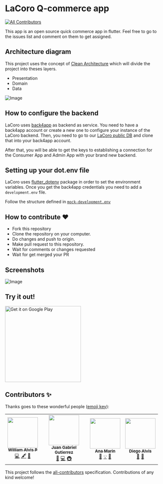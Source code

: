 # LaCoro Q-commerce app
<!-- ALL-CONTRIBUTORS-BADGE:START - Do not remove or modify this section -->
[![All Contributors](https://img.shields.io/badge/all_contributors-4-orange.svg?style=flat-square)](#contributors-)
<!-- ALL-CONTRIBUTORS-BADGE:END -->

This app is an open source quick commerce app in flutter. 
Feel free to go to the issues list and comment on them to get assigned.

## Architecture diagram

This project uses the concept of [Clean Architecture](https://blog.cleancoder.com/uncle-bob/2012/08/13/the-clean-architecture.html) which will divide the project into theses layers.

- Presentation
- Domain
- Data

![Image](https://github.com/LaCoro/ConsumerFlutterApp/blob/master/screens/lacoro_consumer_arch.png?raw=true)

## How to configure the backend

LaCoro uses [back4app](https://www.back4app.com/) as backend as service. You need to have a back4app account or create a new one to configure your instance of the LaCoro backend. Then, you need to go to our [LaCoro public DB](https://www.back4app.com/database/admin7/lacoro) and clone that into your back4app account.

After that, you will be able to get the keys to establishing a connection for the Consumer App and Admin App with your brand new backend.

## Setting up your dot.env file
LaCoro uses [flutter_dotenv](https://pub.dev/packages/flutter_dotenv) package in order to set the environment variables.
Once you get the back4app credentials you need to add a `development.env` file.

Follow the structure defined in [`mock-development.env`](https://github.com/LaCoro/ConsumerFlutterApp/blob/develop/mock-development.env)

## How to contribute ❤️
* Fork this repository
* Clone the repository on your computer.
* Do changes and push to origin.
* Make pull request to this repository.
* Wait for comments or changes requested
* Wait for get merged your PR
 
## Screenshots 
![Image](https://github.com/LaCoro/ConsumerFlutterApp/blob/master/screens/lacoro_consumer_screenshots.png?raw=true)

## Try it out!
<a href='https://play.google.com/store/apps/details?id=co.lacoro.consumer'><img alt='Get it on Google Play' src='https://play.google.com/intl/en_us/badges/static/images/badges/en_badge_web_generic.png' width="250px;"/></a>

## Contributors ✨

Thanks goes to these wonderful people ([emoji key](https://allcontributors.org/docs/en/emoji-key)):

<!-- ALL-CONTRIBUTORS-LIST:START - Do not remove or modify this section -->
<!-- prettier-ignore-start -->
<!-- markdownlint-disable -->
<table>
  <tr>
    <td align="center"><a href="https://github.com/WaAlvis"><img src="https://avatars3.githubusercontent.com/u/41210700?v=4" width="100px;" alt=""/><br /><sub><b>William Alvis P</b></sub></a><br /><a href="https://github.com/LaCoro/ConsumerFlutterApp/commits?author=WaAlvis" title="Code">💻</a> <a href="#content-WaAlvis" title="Content">🖋</a> <a href="https://github.com/LaCoro/ConsumerFlutterApp/issues?q=author%3AWaAlvis" title="Bug reports">🐛</a></td>
    <td align="center"><a href="https://www.linkedin.com/in/llanox"><img src="https://avatars0.githubusercontent.com/u/282575?v=4" width="100px;" alt=""/><br /><sub><b>Juan Gabriel Gutierrez</b></sub></a><br /><a href="#business-llanox" title="Business development">💼</a> <a href="https://github.com/LaCoro/ConsumerFlutterApp/commits?author=llanox" title="Code">💻</a> <a href="#infra-llanox" title="Infrastructure (Hosting, Build-Tools, etc)">🚇</a></td>
    <td align="center"><a href="https://github.com/anamarin09041995"><img src="https://avatars0.githubusercontent.com/u/19240157?v=4" width="100px;" alt=""/><br /><sub><b>Ana Marin</b></sub></a><br /><a href="#design-anamarin09041995" title="Design">🎨</a> <a href="#example-anamarin09041995" title="Examples">💡</a> <a href="#maintenance-anamarin09041995" title="Maintenance">🚧</a></td>
    <td align="center"><a href="https://www.linkedin.com/in/diego-alvis-palencia-7823a5130/"><img src="https://avatars2.githubusercontent.com/u/6097526?v=4" width="100px;" alt=""/><br /><sub><b>Diego Alvis</b></sub></a><br /><a href="#projectManagement-diegoalvis" title="Project Management">📆</a> <a href="https://github.com/LaCoro/ConsumerFlutterApp/pulls?q=is%3Apr+reviewed-by%3Adiegoalvis" title="Reviewed Pull Requests">👀</a></td>
  </tr>
</table>

<!-- markdownlint-enable -->
<!-- prettier-ignore-end -->
<!-- ALL-CONTRIBUTORS-LIST:END -->

This project follows the [all-contributors](https://github.com/all-contributors/all-contributors) specification. Contributions of any kind welcome!
